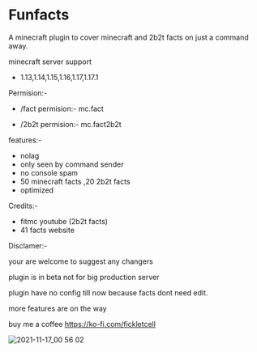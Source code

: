 # Funfacts
A minecraft plugin to cover minecraft and 2b2t facts on just a command away.

minecraft server support
- 1.13,1.14,1.15,1.16,1.17,1.17.1

Permision:-
- /fact permision:- mc.fact

- /2b2t permision:- mc.fact2b2t

features:-
- nolag 
- only seen by command sender
- no console spam
- 50 minecraft facts ,20 2b2t facts
- optimized

Credits:-
- fitmc youtube (2b2t facts)
- 41 facts website

Disclamer:-

your are welcome to suggest any changers

plugin is in beta not for big production server

plugin have no config till now because facts dont need edit.

more features are on the way

buy me a coffee
https://ko-fi.com/fickletcell

![2021-11-17_00 56 02](https://user-images.githubusercontent.com/74851280/142052147-cde12f80-94a4-4749-ad90-fb602749657b.png)
